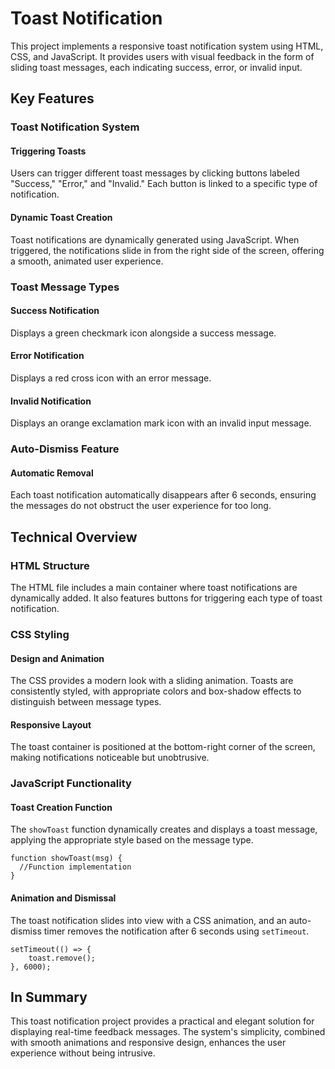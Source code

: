 # Toast Notification

This project implements a responsive toast notification system using HTML, CSS, and JavaScript. It provides users with visual feedback in the form of sliding toast messages, each indicating success, error, or invalid input.

<h2>Key Features</h2>
<h3>Toast Notification System</h3>
<h4>Triggering Toasts</h4> 
  Users can trigger different toast messages by clicking buttons labeled "Success," "Error," and "Invalid." Each button is linked to a specific type of notification.

<h4>Dynamic Toast Creation</h4> 
  Toast notifications are dynamically generated using JavaScript. When triggered, the notifications slide in from the right side of the screen, offering a smooth, animated user experience.

<h3>Toast Message Types</h3>
<h4>Success Notification</h4> 
  Displays a green checkmark icon alongside a success message.
<h4>Error Notification</h4> 
  Displays a red cross icon with an error message.
<h4>Invalid Notification</h4> 
  Displays an orange exclamation mark icon with an invalid input message.
<h3>Auto-Dismiss Feature</h3>
<h4>Automatic Removal</h4> 
  Each toast notification automatically disappears after 6 seconds, ensuring the messages do not obstruct the user experience for too long.
<h2>Technical Overview</h2>
<h3>HTML Structure</h3>
The HTML file includes a main container where toast notifications are dynamically added. It also features buttons for triggering each type of toast notification.
<h3>CSS Styling</h3>
<h4>Design and Animation</h4> 
The CSS provides a modern look with a sliding animation. Toasts are consistently styled, with appropriate colors and box-shadow effects to distinguish between message types.

<h4>Responsive Layout</h4> 
The toast container is positioned at the bottom-right corner of the screen, making notifications noticeable but unobtrusive.

<h3>JavaScript Functionality</h3>
<h4>Toast Creation Function</h4>
  The <code>showToast</code> function dynamically creates and displays a toast message, applying the appropriate style based on the message type.

    function showToast(msg) {
      //Function implementation
    }

<h4>Animation and Dismissal</h4> 
  The toast notification slides into view with a CSS animation, and an auto-dismiss timer removes the notification after 6 seconds using <code>setTimeout</code>.

    setTimeout(() => {
        toast.remove();
    }, 6000);

<h2>In Summary</h2>
This toast notification project provides a practical and elegant solution for displaying real-time feedback messages. The system's simplicity, combined with smooth animations and responsive design, enhances the user experience without being intrusive.
